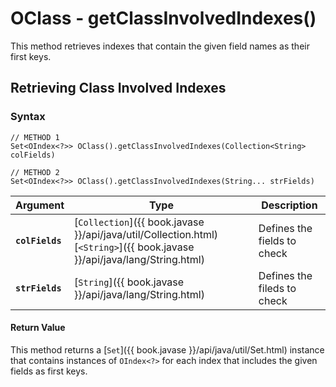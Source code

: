 
# OClass - getClassInvolvedIndexes()

This method retrieves indexes that contain the given field names as their first keys.

## Retrieving Class Involved Indexes


### Syntax

```
// METHOD 1
Set<OIndex<?>> OClass().getClassInvolvedIndexes(Collection<String> colFields)

// METHOD 2
Set<OIndex<?>> OClass().getClassInvolvedIndexes(String... strFields)
```

| Argument | Type | Description |
|---|---|---|
| **`colFields`** | [`Collection`]({{ book.javase }}/api/java/util/Collection.html)[`<String>`]({{ book.javase }}/api/java/lang/String.html) | Defines the fields to check |
| **`strFields`** | [`String`]({{ book.javase }}/api/java/lang/String.html) | Defines the fileds to check |

#### Return Value

This method returns a [`Set`]({{ book.javase }}/api/java/util/Set.html) instance that contains instances of `OIndex<?>` for each index that includes the given fields as first keys.

